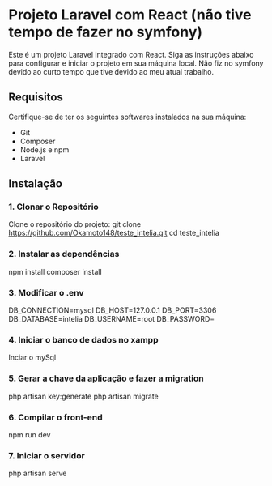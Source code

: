 # Projeto Laravel com React (não tive tempo de fazer no symfony)

Este é um projeto Laravel integrado com React. Siga as instruções abaixo para configurar e iniciar o projeto em sua máquina local. Não fiz no symfony devido ao curto tempo que tive devido ao meu atual trabalho.

## Requisitos

Certifique-se de ter os seguintes softwares instalados na sua máquina:
- Git
- Composer
- Node.js e npm
- Laravel

## Instalação

### 1. Clonar o Repositório

Clone o repositório do projeto:
git clone https://github.com/Okamoto148/teste_intelia.git
cd teste_intelia

### 2. Instalar as dependências
npm install
composer install

### 3. Modificar o .env 
DB_CONNECTION=mysql
DB_HOST=127.0.0.1
DB_PORT=3306
DB_DATABASE=intelia
DB_USERNAME=root
DB_PASSWORD=

### 4. Iniciar o banco de dados no xampp 
Inciar o mySql

### 5. Gerar a chave da aplicação e fazer a migration
php artisan key:generate
php artisan migrate

### 6. Compilar o front-end
npm run dev

### 7. Iniciar o servidor
php artisan serve


